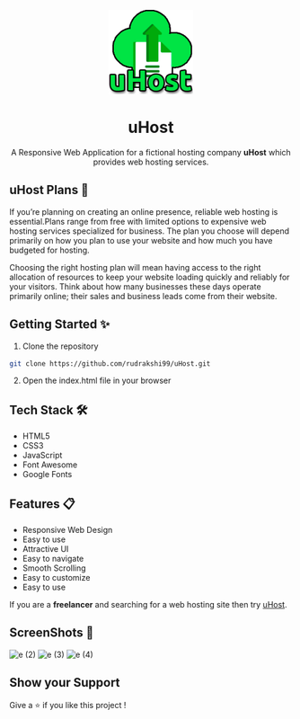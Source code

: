 
<p align="center"><img src ="./images/uhost-icon.png" height=150px width=150px >
  <h1 align="center">uHost</h1>
  <p align="center">A Responsive Web Application for a fictional hosting company <b>uHost</b> which provides web hosting services.

</p>

## uHost Plans 📜

If you’re planning on creating an online presence, reliable web hosting is essential.Plans range from free with limited options to expensive web hosting services specialized for business. The plan you choose will depend primarily on how you plan to use your website and how much you have budgeted for hosting.

Choosing the right hosting plan will mean having access to the right allocation of resources to keep your website loading quickly and reliably for your visitors. Think about how many businesses these days operate primarily online; their sales and business leads come from their website.

## Getting Started ✨

1. Clone the repository

```bash
git clone https://github.com/rudrakshi99/uHost.git
```

2. Open the index.html file in your browser

## Tech Stack 🛠️

- HTML5
- CSS3
- JavaScript
- Font Awesome
- Google Fonts

## Features 📋

- Responsive Web Design
- Easy to use
- Attractive UI
- Easy to navigate
- Smooth Scrolling
- Easy to customize
- Easy to use

If you are a **freelancer** and searching for a web hosting site then try [uHost](https://rudrakshi99.github.io/uHost/index.html).

## ScreenShots 📸

![e (2)](https://user-images.githubusercontent.com/55245862/108162499-402de900-7113-11eb-92dc-c83e43f00068.png)
![e (3)](https://user-images.githubusercontent.com/55245862/108162492-3e642580-7113-11eb-976d-d0d82ae83e7a.png)
![e (4)](https://user-images.githubusercontent.com/55245862/108162485-3c01cb80-7113-11eb-9e7f-b4d2097ee989.png)

## Show your Support

Give a ⭐️ if you like this project !
